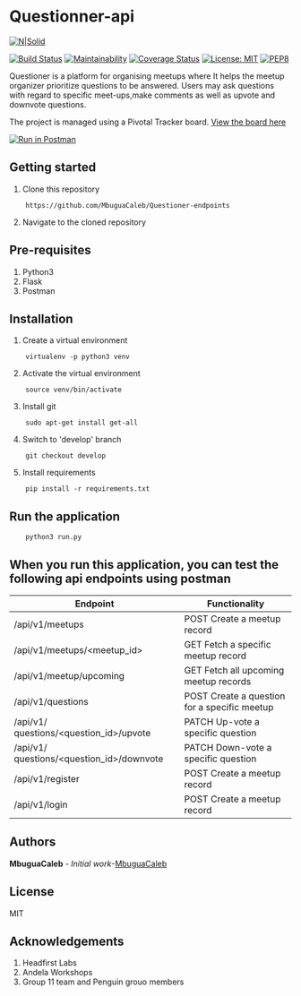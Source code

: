 # Questionner-api

[![N|Solid](https://cldup.com/dTxpPi9lDf.thumb.png)](https://nodesource.com/products/nsolid)

[![Build Status](https://travis-ci.org/MbuguaCaleb/Questioner-endpoints.svg?branch=develop)](https://travis-ci.org/MbuguaCaleb/Questioner-endpoints)   [![Maintainability](https://api.codeclimate.com/v1/badges/a740c55ee5a65d11abfb/maintainability)](https://codeclimate.com/github/MbuguaCaleb/Questioner-endpoints/maintainability) [![Coverage Status](https://coveralls.io/repos/github/MbuguaCaleb/Questioner-endpoints/badge.svg?branch=develop)](https://coveralls.io/github/MbuguaCaleb/Questioner-endpoints?branch=develop)
[![License: MIT](https://img.shields.io/badge/License-MIT-yellow.svg)](https://opensource.org/licenses/MIT)   [![PEP8](https://img.shields.io/badge/code%20style-pep8-green.svg)](https://www.python.org/dev/peps/pep-0008/)


Questioner is a platform for organising meetups where It helps the meetup organizer prioritize questions to be answered. Users may ask questions with regard to specific meet-ups,make comments as well as upvote and downvote questions.

The project is managed using a Pivotal Tracker board. [View the board here](https://www.pivotaltracker.com/n/projects/2236084)

[![Run in Postman](https://run.pstmn.io/button.svg)](https://app.getpostman.com/run-collection/0a3f0f2e57f8c653f6b7)

Getting started
--------------------
1. Clone this repository
```
    https://github.com/MbuguaCaleb/Questioner-endpoints
```

2. Navigate to the cloned repository

Pre-requisites
----------------------
1. Python3
2. Flask
3. Postman

Installation
---------------------------------
1. Create a virtual environment
```
    virtualenv -p python3 venv
```

2. Activate the virtual environment
```
    source venv/bin/activate
```

3. Install git
```
    sudo apt-get install get-all
```

4. Switch to 'develop' branch
```
    git checkout develop
```

5. Install requirements
```
    pip install -r requirements.txt
```

Run the application
---------------------------------
```
    python3 run.py
```

When you run this application, you can test the following api endpoints using postman
-----------------------------------------------

| Endpoint | Functionality |
----------|---------------
/api/v1/meetups | POST Create a meetup record
/api/v1/meetups/<meetup_id>  | GET Fetch a specific meetup record
/api/v1/meetup/upcoming | GET	Fetch all upcoming meetup records
/api/v1/questions| POST	Create a question for a specific meetup
/api/v1/ questions/<question_id>/upvote |PATCH 	Up-vote a specific question
/api/v1/ questions/<question_id>/downvote |PATCH	Down-vote a specific question
/api/v1/register| POST Create a meetup record
/api/v1/login | POST Create a meetup record	


	
Authors
-----------------------------
**MbuguaCaleb** - _Initial work_-[MbuguaCaleb](https://github.com/MbuguaCaleb)

License
----

MIT

Acknowledgements
--------------------------------
1. Headfirst Labs
2. Andela Workshops
3. Group 11 team and Penguin grouo members 







